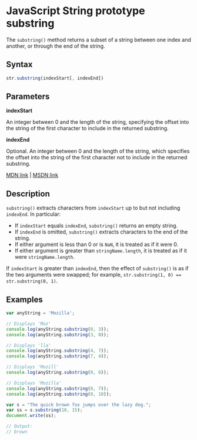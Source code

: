 # JavaScript String prototype substring

The `substring()` method returns a subset of a string between one index and another, or through the end of the string.

## Syntax

```javascript
str.substring(indexStart[, indexEnd])
```

## Parameters

**indexStart**

An integer between 0 and the length of the string, specifying the offset into the string of the first character to include in the returned substring.

**indexEnd**

Optional. An integer between 0 and the length of the string, which specifies the offset into the string of the first character not to include in the returned substring.

[MDN link](https://developer.mozilla.org/en-US/docs/Web/JavaScript/Reference/Global_Objects/String/substring) | [MSDN link](https://msdn.microsoft.com/en-us/LIBRary/3cz15ahb%28v=vs.94%29.aspx)

## Description

`substring()` extracts characters from `indexStart` up to but not including `indexEnd`. In particular:

- If `indexStart` equals `indexEnd`, `substring()` returns an empty string.
- If `indexEnd` is omitted, `substring()` extracts characters to the end of the string.
- If either argument is less than 0 or is `NaN`, it is treated as if it were 0.
- If either argument is greater than `stringName.length`, it is treated as if it were `stringName.length`.

If `indexStart` is greater than `indexEnd`, then the effect of `substring()` is as if the two arguments were swapped; for example, `str.substring(1, 0) == str.substring(0, 1)`.

## Examples

```javascript
var anyString = 'Mozilla';

// Displays 'Moz'
console.log(anyString.substring(0, 3));
console.log(anyString.substring(3, 0));

// Displays 'lla'
console.log(anyString.substring(4, 7));
console.log(anyString.substring(7, 4));

// Displays 'Mozill'
console.log(anyString.substring(0, 6));

// Displays 'Mozilla'
console.log(anyString.substring(0, 7));
console.log(anyString.substring(0, 10));
```

```javascript
var s = "The quick brown fox jumps over the lazy dog.";
var ss = s.substring(10, 15);
document.write(ss);

// Output:
// brown
```
